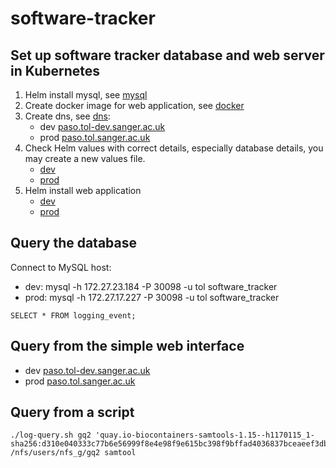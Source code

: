 # software-tracker

## Set up software tracker database and web server in Kubernetes

1. Helm install mysql, see [mysql](mysql/README.md)
2. Create docker image for web application, see [docker](docker/README.md)
3. Create dns, see [dns](dns/README.md):  
   - dev [paso.tol-dev.sanger.ac.uk](http://paso.tol-dev.sanger.ac.uk/)
   - prod [paso.tol.sanger.ac.uk](http://paso.tol.sanger.ac.uk/)
4. Check Helm values with correct details, especially database details, you may create a new values file.
   - [dev](software-tracker-dev-values.yaml)
   - [prod](software-tracker-prod-values.yaml)
5. Helm install web application
    - [dev](software-tracker-dev-helm-readme.md)
    - [prod](software-tracker-prod-helm-readme.md)

## Query the database
Connect to MySQL host:
  - dev:  mysql -h 172.27.23.184 -P 30098 -u tol software_tracker
  - prod: mysql -h 172.27.17.227 -P 30098 -u tol software_tracker
```
SELECT * FROM logging_event;
```

## Query from the simple web interface
- dev [paso.tol-dev.sanger.ac.uk](http://paso.tol-dev.sanger.ac.uk/)
- prod [paso.tol.sanger.ac.uk](http://paso.tol.sanger.ac.uk/)

## Query from a script

```shell
./log-query.sh gq2 'quay.io-biocontainers-samtools-1.15--h1170115_1-sha256:d310e040333c77b6e56999f8e4e98f9e615bc398f9bffad4036837bceaeef3db.sif' /nfs/users/nfs_g/gq2 samtool 
```
